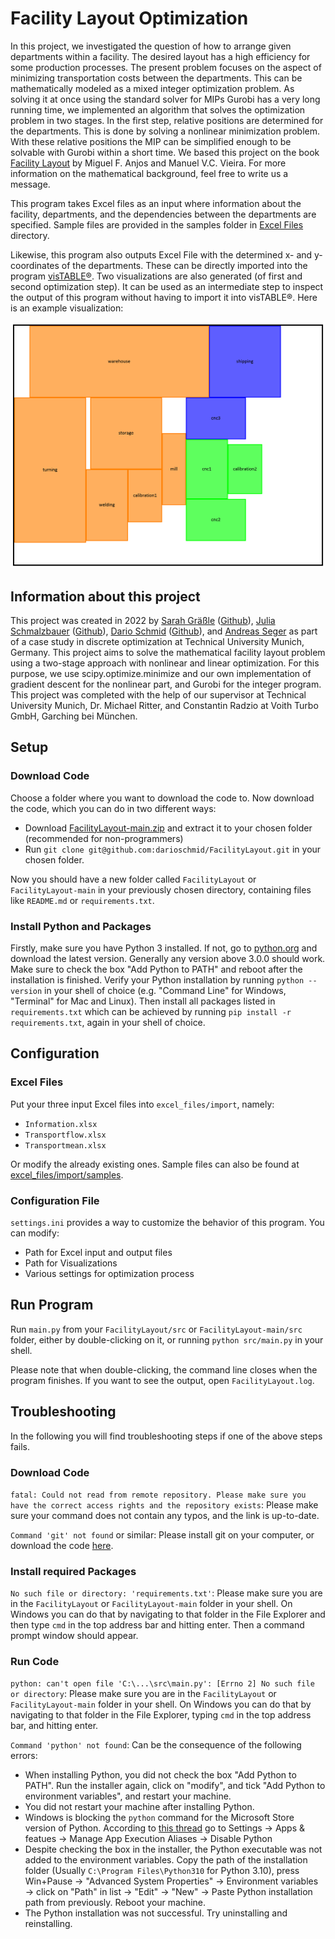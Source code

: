 # Facility Layout Optimization

In this project, we investigated the question of how to arrange given departments within a facility. The desired layout has a high efficiency for some production processes. The present problem focuses on the aspect of minimizing transportation costs between the departments. This can be mathematically modeled as a mixed integer optimization problem. As solving it at once using the standard solver for MIPs Gurobi has a very long running time, we implemented an algorithm that solves the optimization problem in two stages. In the first step, relative positions are determined for the departments. This is done by solving a nonlinear minimization problem. With these relative positions the MIP can be simplified enough to be solvable with Gurobi within a short time. We based this project on the book [Facility Layout](https://link.springer.com/book/10.1007/978-3-030-70990-7) by Miguel F. Anjos and Manuel V.C. Vieira. For more information on the mathematical background, feel free to write us a message.

This program takes Excel files as an input where information about the facility, departments, and the dependencies between the departments are specified. Sample files are provided in the samples folder in [Excel Files](excel_files) directory.

Likewise, this program also outputs Excel File with the determined x- and y-coordinates of the departments. These can be directly imported into the program [visTABLE®](https://www.vistable.com/). Two visualizations are also generated (of first and second optimization step). It can be used as an intermediate step to inspect the output of this program without having to import it into visTABLE®. Here is an example visualization:

![Second optimization step Visualization](samples/visualization.png)



## Information about this project

This project was created in 2022 by [Sarah Gräßle](mailto:sarah.graessle@tum.de) ([Github](https://github.com/sgraes)), [Julia Schmalzbauer](mailto:julia.schmalzbauer@tum.de) ([Github](https://github.com/Julia-Schmalzbauer)), [Dario Schmid](mailto:da.schmid@tum.de) ([Github](https://github.com/darioschmid)), and [Andreas Seger](mailto:andreas.seger@tum.de) as part of a case study in discrete optimization at Technical University Munich, Germany. This project aims to solve the mathematical facility layout problem using a two-stage approach with nonlinear and linear optimization. For this purpose, we use scipy.optimize.minimize and our own implementation of gradient descent for the nonlinear part, and Gurobi for the integer program. This project was completed with the help of our supervisor at Technical University Munich, Dr. Michael Ritter, and Constantin Radzio at Voith Turbo GmbH, Garching bei München.



## Setup


### Download Code

Choose a folder where you want to download the code to. Now download the code, which you can do in two different ways:
  - Download [FacilityLayout-main.zip](https://github.com/darioschmid/FacilityLayout/archive/refs/heads/main.zip) and extract it to your chosen folder (recommended for non-programmers)
  - Run `git clone git@github.com:darioschmid/FacilityLayout.git` in your chosen folder.

Now you should have a new folder called `FacilityLayout` or `FacilityLayout-main` in your previously chosen directory, containing files like `README.md` or `requirements.txt`.


### Install Python and Packages

Firstly, make sure you have Python 3 installed. If not, go to [python.org](https://www.python.org/downloads/) and download the latest version. Generally any version above 3.0.0 should work.
Make sure to check the box "Add Python to PATH" and reboot after the installation is finished. Verify your Python installation by running `python --version` in your shell of choice (e.g. "Command Line" for Windows, "Terminal" for Mac and Linux).
Then install all packages listed in `requirements.txt` which can be achieved by running `pip install -r requirements.txt`, again in your shell of choice.



## Configuration


### Excel Files

Put your three input Excel files into `excel_files/import`, namely:
  - `Information.xlsx`
  - `Transportflow.xlsx`
  - `Transportmean.xlsx`

Or modify the already existing ones. Sample files can also be found at [excel_files/import/samples](excel_files/import/samples).


### Configuration File

`settings.ini` provides a way to customize the behavior of this program. You can modify:
  - Path for Excel input and output files
  - Path for Visualizations
  - Various settings for optimization process



## Run Program

Run `main.py` from your `FacilityLayout/src` or `FacilityLayout-main/src` folder, either by double-clicking on it, or running `python src/main.py` in your shell.

Please note that when double-clicking, the command line closes when the program finishes. If you want to see the output, open `FacilityLayout.log`.



## Troubleshooting

In the following you will find troubleshooting steps if one of the above steps fails.


### Download Code

`fatal: Could not read from remote repository. Please make sure you have the correct access rights and the repository exists`:
Please make sure your command does not contain any typos, and the link is up-to-date. 

`Command 'git' not found` or similar:
Please install git on your computer, or download the code [here](https://github.com/darioschmid/FacilityLayout/archive/refs/heads/main.zip).


### Install required Packages

`No such file or directory: 'requirements.txt'`:
Please make sure you are in the `FacilityLayout` or `FacilityLayout-main` folder in your shell. On Windows you can do that by navigating to that folder in the File Explorer and then type `cmd` in the top address bar and hitting enter. Then a command prompt window should appear.


### Run Code

`python: can't open file 'C:\...\src\main.py': [Errno 2] No such file or directory`:
Please make sure you are in the `FacilityLayout` or `FacilityLayout-main` folder in your shell. On Windows you can do that by navigating to that folder in the File Explorer, typing `cmd` in the top address bar, and hitting enter.

`Command 'python' not found`:
Can be the consequence of the following errors:
  - When installing Python, you did not check the box "Add Python to PATH". Run the installer again, click on "modify", and tick "Add Python to environment variables", and restart your machine.
  - You did not restart your machine after installing Python.
  - Windows is blocking the `python` command for the Microsoft Store version of Python. According to [this thread](https://stackoverflow.com/a/68215805) go to Settings → Apps & featues → Manage App Execution Aliases → Disable Python
  - Despite checking the box in the installer, the Python executable was not added to the environment variables. Copy the path of the installation folder (Usually `C:\Program Files\Python310` for Python 3.10), press Win+Pause → "Advanced  System Properties" → Environment variables → click on "Path" in list → "Edit" → "New" → Paste Python installation path from previously. Reboot your machine.
  - The Python installation was not successful. Try uninstalling and reinstalling.
